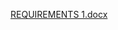 [REQUIREMENTS 1.docx](https://github.com/guptaamarjeet/M1_APPLICATION_CALENDERPROJECT/files/7579814/REQUIREMENTS.1.docx)

